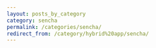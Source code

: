 ```yaml
---
layout: posts_by_category
category: sencha
permalink: /categories/sencha/
redirect_from: /category/hybrid%20app/sencha/
---
```

